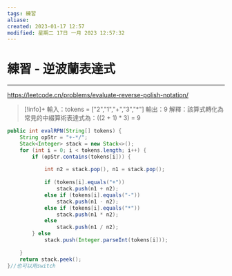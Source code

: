 ```yaml
---
tags: 練習
aliase: 
created: 2023-01-17 12:57
modified: 星期二 17日 一月 2023 12:57:32
---
```


# 練習 - 逆波蘭表達式
***
https://leetcode.cn/problems/evaluate-reverse-polish-notation/
>[!info]+
輸入：tokens = ["2","1","+","3","*"] 輸出：9 解釋：該算式轉化為常見的中綴算術表達式為：((2 + 1) * 3) = 9

```java
public int evalRPN(String[] tokens) {
	String opStr = "+-*/";
	Stack<Integer> stack = new Stack<>();
	for (int i = 0; i < tokens.length; i++) {
		if (opStr.contains(tokens[i])) {
			
			int n2 = stack.pop(), n1 = stack.pop();
			
			if (tokens[i].equals("+"))
				stack.push(n1 + n2);
			else if (tokens[i].equals("-"))
				stack.push(n1 - n2);
			else if (tokens[i].equals("*"))
				stack.push(n1 * n2);
			else
				stack.push(n1 / n2);
		} else 
			stack.push(Integer.parseInt(tokens[i]));
		
	}
	return stack.peek();
}//也可以用switch
```



